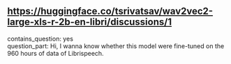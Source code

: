 ## https://huggingface.co/tsrivatsav/wav2vec2-large-xls-r-2b-en-libri/discussions/1

contains_question: yes  
question_part: Hi, I wanna know whether this model were fine-tuned on the 960 hours of data of Librispeech.